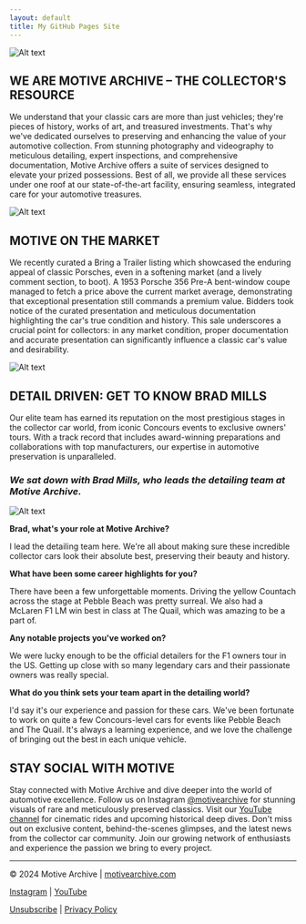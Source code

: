 ```yaml
---
layout: default
title: My GitHub Pages Site
---
```


![Alt text](https://imagedelivery.net/veo1agD2ekS5yYAVWyZXBA/4dbb830b-9fdf-4682-5d27-6c0f33cc1a00/public)

## WE ARE MOTIVE ARCHIVE – THE COLLECTOR'S RESOURCE

We understand that your classic cars are more than just vehicles; they're pieces of history, works of art, and treasured investments. That's why we've dedicated ourselves to preserving and enhancing the value of your automotive collection. From stunning photography and videography to meticulous detailing, expert inspections, and comprehensive documentation, Motive Archive offers a suite of services designed to elevate your prized possessions. Best of all, we provide all these services under one roof at our state-of-the-art facility, ensuring seamless, integrated care for your automotive treasures.

![Alt text](https://imagedelivery.net/veo1agD2ekS5yYAVWyZXBA/7eb7d462-b20d-4305-8a66-2d2f94aa1600/public)

## MOTIVE ON THE MARKET

We recently curated a Bring a Trailer listing which showcased the enduring appeal of classic Porsches, even in a softening market (and a lively comment section, to boot). A 1953 Porsche 356 Pre-A bent-window coupe managed to fetch a price above the current market average, demonstrating that exceptional presentation still commands a premium value. Bidders took notice of the curated presentation and meticulous documentation highlighting the car's true condition and history. This sale underscores a crucial point for collectors: in any market condition, proper documentation and accurate presentation can significantly influence a classic car's value and desirability.

![Alt text](https://imagedelivery.net/veo1agD2ekS5yYAVWyZXBA/9d493bda-a960-46e4-d518-da215516fe00/public)

## DETAIL DRIVEN: GET TO KNOW BRAD MILLS

Our elite team has earned its reputation on the most prestigious stages in the collector car world, from iconic Concours events to exclusive owners' tours. With a track record that includes award-winning preparations and collaborations with top manufacturers, our expertise in automotive preservation is unparalleled.

### _We sat down with Brad Mills, who leads the detailing team at Motive Archive._

![Alt text](https://imagedelivery.net/veo1agD2ekS5yYAVWyZXBA/8de8bbbe-905f-4558-37df-9a212038b800/public)

**Brad, what's your role at Motive Archive?**

I lead the detailing team here. We're all about making sure these incredible collector cars look their absolute best, preserving their beauty and history.

**What have been some career highlights for you?**

There have been a few unforgettable moments. Driving the yellow Countach across the stage at Pebble Beach was pretty surreal. We also had a McLaren F1 LM win best in class at The Quail, which was amazing to be a part of.

**Any notable projects you've worked on?**

We were lucky enough to be the official detailers for the F1 owners tour in the US. Getting up close with so many legendary cars and their passionate owners was really special.

**What do you think sets your team apart in the detailing world?**

I'd say it's our experience and passion for these cars. We've been fortunate to work on quite a few Concours-level cars for events like Pebble Beach and The Quail. It's always a learning experience, and we love the challenge of bringing out the best in each unique vehicle.

## STAY SOCIAL WITH MOTIVE

Stay connected with Motive Archive and dive deeper into the world of automotive excellence. Follow us on Instagram [@motivearchive](https://www.instagram.com/motivearchive) for stunning visuals of rare and meticulously preserved classics. Visit our [YouTube channel](https://www.youtube.com/@MotiveArchiveMedia) for cinematic rides and upcoming historical deep dives. Don't miss out on exclusive content, behind-the-scenes glimpses, and the latest news from the collector car community. Join our growing network of enthusiasts and experience the passion we bring to every project.

---

© 2024 Motive Archive | [motivearchive.com](https://www.motivearchive.com)

[Instagram](https://www.instagram.com/motivearchive) | [YouTube](https://www.youtube.com/@MotiveArchiveMedia)

[Unsubscribe](https://www.motivearchive.com/unsubscribe) | [Privacy Policy](https://www.motivearchive.com/privacy)
